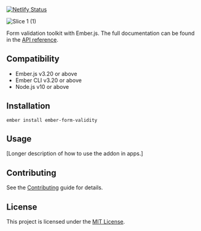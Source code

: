 [![Netlify Status](https://api.netlify.com/api/v1/badges/5023c11a-a892-4a31-b7f4-199678dfbb07/deploy-status)](https://app.netlify.com/sites/frosty-swartz-6ba6b7/deploys)

![Slice 1 (1)](https://user-images.githubusercontent.com/3668313/130347207-7db1bb99-9a66-4e3f-bacf-aa3176b3bf69.png)

Form validation toolkit with Ember.js. The full documentation can be found in the [API reference](https://frosty-swartz-6ba6b7.netlify.app/).


Compatibility
------------------------------------------------------------------------------

* Ember.js v3.20 or above
* Ember CLI v3.20 or above
* Node.js v10 or above


Installation
------------------------------------------------------------------------------

```
ember install ember-form-validity
```


Usage
------------------------------------------------------------------------------

[Longer description of how to use the addon in apps.]


Contributing
------------------------------------------------------------------------------

See the [Contributing](CONTRIBUTING.md) guide for details.


License
------------------------------------------------------------------------------

This project is licensed under the [MIT License](LICENSE.md).
